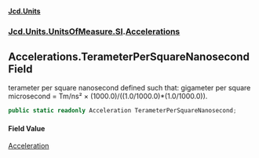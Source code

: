 #### [Jcd.Units](index.md 'index')
### [Jcd.Units.UnitsOfMeasure.SI](Jcd.Units.UnitsOfMeasure.SI.md 'Jcd.Units.UnitsOfMeasure.SI').[Accelerations](Accelerations.md 'Jcd.Units.UnitsOfMeasure.SI.Accelerations')

## Accelerations.TerameterPerSquareNanosecond Field

terameter per square nanosecond defined such that: gigameter per square microsecond = Tm/ns² ×
(1000.0)/((1.0/1000.0)*(1.0/1000.0)).

```csharp
public static readonly Acceleration TerameterPerSquareNanosecond;
```

#### Field Value
[Acceleration](Acceleration.md 'Jcd.Units.UnitTypes.Acceleration')